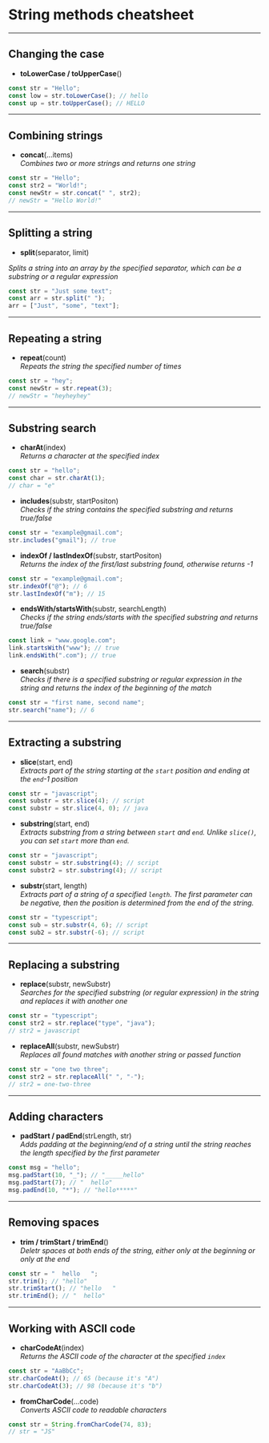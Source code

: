 # String methods cheatsheet

---

## Changing the case

-   **toLowerCase / toUpperCase**() <br>

```js
const str = "Hello";
const low = str.toLowerCase(); // hello
const up = str.toUpperCase(); // HELLO
```

---

## Combining strings

-   **concat**(...items) <br>
    _Combines two or more strings and returns one string_

```js
const str = "Hello";
const str2 = "World!";
const newStr = str.concat(" ", str2);
// newStr = "Hello World!"
```

---

## Splitting a string

-   **split**(separator, limit) <br>

_Splits a string into an array by the specified separator, which can be a substring or a regular expression_

```js
const str = "Just some text";
const arr = str.split(" ");
arr = ["Just", "some", "text"];
```

---

## Repeating a string

-   **repeat**(count) <br>
    _Repeats the string the specified number of times_

```js
const str = "hey";
const newStr = str.repeat(3);
// newStr = "heyheyhey"
```

---

## Substring search

-   **charAt**(index) <br>
    _Returns a character at the specified index_

```js
const str = "hello";
const char = str.charAt(1);
// char = "e"
```

-   **includes**(substr, startPositon) <br>
    _Checks if the string contains the specified substring and returns true/false_

```js
const str = "example@gmail.com";
str.includes("gmail"); // true
```

-   **indexOf / lastIndexOf**(substr, startPositon) <br>
    _Returns the index of the first/last substring found, otherwise returns -1_

```js
const str = "example@gmail.com";
str.indexOf("@"); // 6
str.lastIndexOf("m"); // 15
```

-   **endsWith/startsWith**(substr, searchLength) <br>
    _Checks if the string ends/starts with the specified substring and returns true/false_

```js
const link = "www.google.com";
link.startsWith("www"); // true
link.endsWith(".com"); // true
```

-   **search**(substr) <br>
    _Checks if there is a specified substring or regular expression in the string and returns the index of the beginning of the match_

```js
const str = "first name, second name";
str.search("name"); // 6
```

---

## Extracting a substring

-   **slice**(start, end) <br>
    _Extracts part of the string starting at the `start` position and ending at the `end`-1 position_

```js
const str = "javascript";
const substr = str.slice(4); // script
const substr = str.slice(4, 0); // java
```

-   **substring**(start, end) <br>
    _Extracts substring from a string between `start` and `end`. Unlike `slice()`, you can set `start` more than `end`._

```js
const str = "javascript";
const substr = str.substring(4); // script
const substr2 = str.substring(4); // script
```

-   **substr**(start, length) <br>
    _Extracts part of a string of a specified `length`. The first parameter can be negative, then the position is determined from the end of the string._

```js
const str = "typescript";
const sub = str.substr(4, 6); // script
const sub2 = str.substr(-6); // script
```

---

## Replacing a substring

-   **replace**(substr, newSubstr) <br>
    _Searches for the specified substring (or regular expression) in the string and replaces it with another one_

```js
const str = "typescript";
const str2 = str.replace("type", "java");
// str2 = javascript
```

-   **replaceAll**(substr, newSubstr) <br>
    _Replaces all found matches with another string or passed function_

```js
const str = "one two three";
const str2 = str.replaceAll(" ", "-");
// str2 = one-two-three
```

---

## Adding characters

-   **padStart / padEnd**(strLength, str) <br>
    _Adds padding at the beginning/end of a string until the string reaches the length specified by the first parameter_

```js
const msg = "hello";
msg.padStart(10, "_"); // "_____hello"
msg.padStart(7); // "  hello"
msg.padEnd(10, "*"); // "hello*****"
```

---

## Removing spaces

-   **trim / trimStart / trimEnd**() <br>
    _Deletr spaces at both ends of the string, either only at the beginning or only at the end_

```js
const str = "  hello   ";
str.trim(); // "hello"
str.trimStart(); // "hello   "
str.trimEnd(); // "  hello"
```

---

## Working with ASCII code

-   **charCodeAt**(index) <br>
    _Returns the ASCII code of the character at the specified `index`_

```js
const str = "AaBbCc";
str.charCodeAt(); // 65 (because it's "A")
str.charCodeAt(3); // 98 (because it's "b")
```

-   **fromCharCode**(...code) <br>
    _Converts ASCII code to readable characters_

```js
const str = String.fromCharCode(74, 83);
// str = "JS"
```
